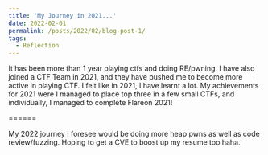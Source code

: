 ```yaml
---
title: 'My Journey in 2021...'
date: 2022-02-01
permalink: /posts/2022/02/blog-post-1/
tags:
  - Reflection
---
```


It has been more than 1 year playing ctfs and doing RE/pwning. I have also joined a CTF Team in 2021, and they have pushed me to become more active in playing CTF. I felt like in 2021, I have learnt a lot. My achievements for 2021 were I managed to place top three in a few small CTFs, and individually, I managed to complete Flareon 2021!

======

My 2022 journey I foresee would be doing more heap pwns as well as code review/fuzzing. Hoping to get a CVE to boost up my resume too haha. 

